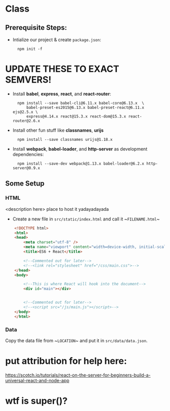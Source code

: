 # Class

## Prerequisite Steps:

* Intialize our project & create `package.json`:

        npm init -f

# UPDATE THESE TO EXACT SEMVERS!

* Install **babel**, **express**, **react**, and **react-router**:

        npm install --save babel-cli@6.11.x babel-core@6.13.x  \
            babel-preset-es2015@6.13.x babel-preset-react@6.11.x ejs@2.5.x \
            express@4.14.x react@15.3.x react-dom@15.3.x react-router@2.6.x

* Install other fun stuff like **classnames**, **urijs**

        npm install --save classnames urijs@1.18.x

* Install **webpack**, **babel-loader**, and **http-server** as development dependencies:

        npm install --save-dev webpack@1.13.x babel-loader@6.2.x http-server@0.9.x




## Some Setup

### HTML

\<description here\> place to host it yadayadayada

* Create a new file in `src/static/index.html` and call it ~`FILENAME.html`~

```html
    <!DOCTYPE html>
    <html>
    <head>
        <meta charset="utf-8" />
        <meta name="viewport" content="width=device-width, initial-scale=1.0">
        <title>ES6 + React</title>

        <!--Commented out for later-->
        <!--<link rel="stylesheet" href="/css/main.css">-->
    </head>
    <body>

        <!--This is where React will hook into the document-->
        <div id="main"></div>


        <!--Commented out for later-->
        <!--<script src="/js/main.js"></script>-->
    </body>
    </html>
```

### Data

Copy the data file from ~`LOCATION`~ and put it in `src/data/data.json`.








# put attribution for help here:
https://scotch.io/tutorials/react-on-the-server-for-beginners-build-a-universal-react-and-node-app
# wtf is super()?